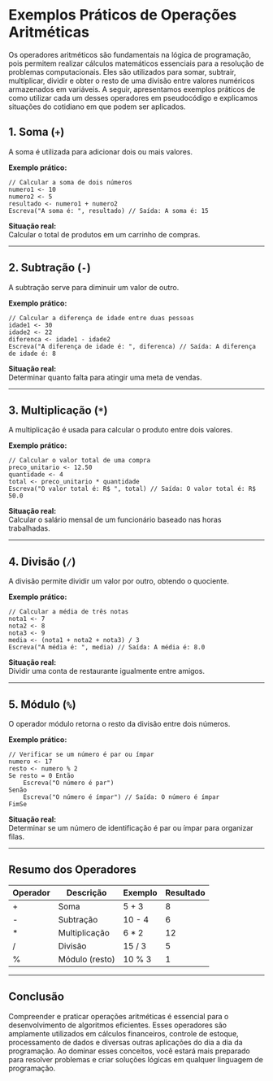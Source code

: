 
# Exemplos Práticos de Operações Aritméticas

Os operadores aritméticos são fundamentais na lógica de programação, pois permitem realizar cálculos matemáticos essenciais para a resolução de problemas computacionais. Eles são utilizados para somar, subtrair, multiplicar, dividir e obter o resto de uma divisão entre valores numéricos armazenados em variáveis. A seguir, apresentamos exemplos práticos de como utilizar cada um desses operadores em pseudocódigo e explicamos situações do cotidiano em que podem ser aplicados.

## 1. Soma (`+`)

A soma é utilizada para adicionar dois ou mais valores.

**Exemplo prático:**
```pseudocode
// Calcular a soma de dois números
numero1 <- 10
numero2 <- 5
resultado <- numero1 + numero2
Escreva("A soma é: ", resultado) // Saída: A soma é: 15
```

**Situação real:**  
Calcular o total de produtos em um carrinho de compras.

---

## 2. Subtração (`-`)

A subtração serve para diminuir um valor de outro.

**Exemplo prático:**
```pseudocode
// Calcular a diferença de idade entre duas pessoas
idade1 <- 30
idade2 <- 22
diferenca <- idade1 - idade2
Escreva("A diferença de idade é: ", diferenca) // Saída: A diferença de idade é: 8
```

**Situação real:**  
Determinar quanto falta para atingir uma meta de vendas.

---

## 3. Multiplicação (`*`)

A multiplicação é usada para calcular o produto entre dois valores.

**Exemplo prático:**
```pseudocode
// Calcular o valor total de uma compra
preco_unitario <- 12.50
quantidade <- 4
total <- preco_unitario * quantidade
Escreva("O valor total é: R$ ", total) // Saída: O valor total é: R$ 50.0
```

**Situação real:**  
Calcular o salário mensal de um funcionário baseado nas horas trabalhadas.

---

## 4. Divisão (`/`)

A divisão permite dividir um valor por outro, obtendo o quociente.

**Exemplo prático:**
```pseudocode
// Calcular a média de três notas
nota1 <- 7
nota2 <- 8
nota3 <- 9
media <- (nota1 + nota2 + nota3) / 3
Escreva("A média é: ", media) // Saída: A média é: 8.0
```

**Situação real:**  
Dividir uma conta de restaurante igualmente entre amigos.

---

## 5. Módulo (`%`)

O operador módulo retorna o resto da divisão entre dois números.

**Exemplo prático:**
```pseudocode
// Verificar se um número é par ou ímpar
numero <- 17
resto <- numero % 2
Se resto = 0 Então
    Escreva("O número é par")
Senão
    Escreva("O número é ímpar") // Saída: O número é ímpar
FimSe
```

**Situação real:**  
Determinar se um número de identificação é par ou ímpar para organizar filas.

---

## Resumo dos Operadores

| Operador | Descrição         | Exemplo         | Resultado |
|----------|-------------------|-----------------|-----------|
| +        | Soma              | 5 + 3           | 8         |
| -        | Subtração         | 10 - 4          | 6         |
| *        | Multiplicação     | 6 * 2           | 12        |
| /        | Divisão           | 15 / 3          | 5         |
| %        | Módulo (resto)    | 10 % 3          | 1         |

---

## Conclusão

Compreender e praticar operações aritméticas é essencial para o desenvolvimento de algoritmos eficientes. Esses operadores são amplamente utilizados em cálculos financeiros, controle de estoque, processamento de dados e diversas outras aplicações do dia a dia da programação. Ao dominar esses conceitos, você estará mais preparado para resolver problemas e criar soluções lógicas em qualquer linguagem de programação.
```
